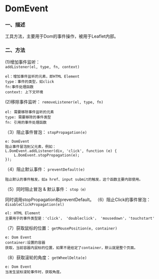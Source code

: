 DomEvent
===================
### 一、描述   
工具方法，主要用于Dom的事件操作，被用于Leaflet内部。  
### 二、方法  
(1)增加事件监听：  	
`addListener(el, type, fn, context)`    
  
	el：增加事件监听的元素，即HTML Element  
	type：事件的类型，如click 
	fn:事件处理函数  
	context: 上下文环境   
(2)移除事件监听：
`removeListener(el, type, fn)`  

	el: 需要移除事件监听的元素
	type: 需要移除的事件类型
	fn: 引用的事件处理函数 
（3）阻止事件冒泡：
`stopPropagation(e)`

	e: DomEvent 
	阻止事件冒泡到父元素，例如：
	L.DomEvent.addListener(div, 'click', function (e) {
	    L.DomEvent.stopPropagation(e);
	});
（4）阻止默认事件：
`preventDefault(e)`

	阻止默认的事件触发，如a href、input submit的触发，这个函数主要内部使用。

（5）同时阻止冒泡 & 默认事件：
`stop（e）`

同时调用stopPropagation和preventDefault。
（6）阻止Click的事件冒泡：
`disableClickPropagation(el)`

	el: HTML Element
	主要用于的事件类型是：'click'， 'doubleclick'， 'mousedown'，'touchstart'
（7）获取鼠标的位置：
`getMousePosition(e, container)`

	e: Dom Event
	container:设置的容器
	获取，当前容器内鼠标的位置，如果不是给定了container，默认就是整个页面。
（8）获取滚轮的角度：
`getWheelDelta(e)`

	e: Dom Event
	当发生鼠标滚轮事件时，获取角度。
